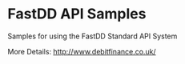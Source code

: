 FastDD API Samples
==================

Samples for using the FastDD Standard API System

More Details: http://www.debitfinance.co.uk/
